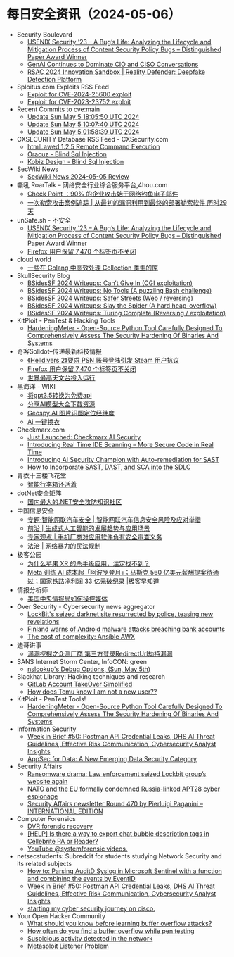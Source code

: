 # 每日安全资讯（2024-05-06）

- Security Boulevard
  - [USENIX Security ’23 – A Bug’s Life: Analyzing the Lifecycle and Mitigation Process of Content Security Policy Bugs – Distinguished Paper Award Winner](https://securityboulevard.com/2024/05/usenix-security-23-a-bugs-life-analyzing-the-lifecycle-and-mitigation-process-of-content-security-policy-bugs-distinguished-paper-award-winner/)
  - [GenAI Continues to Dominate CIO and CISO Conversations](https://securityboulevard.com/2024/05/genai-continues-to-dominate-cio-and-ciso-conversations/)
  - [RSAC 2024 Innovation Sandbox | Reality Defender: Deepfake Detection Platform](https://securityboulevard.com/2024/05/rsac-2024-innovation-sandbox-reality-defender-deepfake-detection-platform/)
- Sploitus.com Exploits RSS Feed
  - [Exploit for CVE-2024-25600 exploit](https://sploitus.com/exploit?id=6CF6176C-5E42-5803-AEAC-6096FF5F7E44&utm_source=rss&utm_medium=rss)
  - [Exploit for CVE-2023-23752 exploit](https://sploitus.com/exploit?id=A4245B5E-6BE7-5FA4-8E17-F442A6493A36&utm_source=rss&utm_medium=rss)
- Recent Commits to cve:main
  - [Update Sun May  5 18:05:50 UTC 2024](https://github.com/trickest/cve/commit/051a239acb75977fb8301862e7c462cc098e903a)
  - [Update Sun May  5 10:07:40 UTC 2024](https://github.com/trickest/cve/commit/ba484a930ea1c40f99a082c043561fb12b8faba3)
  - [Update Sun May  5 01:58:39 UTC 2024](https://github.com/trickest/cve/commit/31a70dd052317fc14b3aef9096d6a3c9f8ef6b0c)
- CXSECURITY Database RSS Feed - CXSecurity.com
  - [htmlLawed 1.2.5 Remote Command Execution](https://cxsecurity.com/issue/WLB-2024050016)
  - [Oracuz - Blind Sql Injection](https://cxsecurity.com/issue/WLB-2024050015)
  - [Kobiz Design - Blind Sql Injection](https://cxsecurity.com/issue/WLB-2024050014)
- SecWiki News
  - [SecWiki News 2024-05-05 Review](http://www.sec-wiki.com/?2024-05-05)
- 嘶吼 RoarTalk – 网络安全行业综合服务平台,4hou.com
  - [Check Point ：90% 的企业攻击始于网络钓鱼电子邮件](https://www.4hou.com/posts/poEV)
  - [一次勒索攻击案例追踪 | 从最初的漏洞利用到最终的部署勒索软件 历时29天](https://www.4hou.com/posts/lkzM)
- unSafe.sh - 不安全
  - [USENIX Security ’23 – A Bug’s Life: Analyzing the Lifecycle and Mitigation Process of Content Security Policy Bugs – Distinguished Paper Award Winner](https://buaq.net/go-238053.html)
  - [Firefox 用户保留 7,470 个标签页不关闭](https://buaq.net/go-238043.html)
- cloud world
  - [一些在 Golang 中高效处理 Collection 类型的库](https://cloudsjhan.github.io/2024/05/05/%E4%B8%80%E4%BA%9B%E5%9C%A8-Golang-%E4%B8%AD%E9%AB%98%E6%95%88%E5%A4%84%E7%90%86-Collection-%E7%B1%BB%E5%9E%8B%E7%9A%84%E5%BA%93/)
- SkullSecurity Blog
  - [BSidesSF 2024 Writeups: Can’t Give In (CGI exploitation)](https://www.skullsecurity.org/bsidessf-2024/ctfs/2024/05/05/cant-give-in.html)
  - [BSidesSF 2024 Writeups: No Tools (A puzzling Bash challenge)](https://www.skullsecurity.org/bsidessf-2024/ctfs/2024/05/05/no-tools.html)
  - [BSidesSF 2024 Writeups: Safer Streets (Web / reversing)](https://www.skullsecurity.org/bsidessf-2024/ctfs/2024/05/05/safer-streets.html)
  - [BSidesSF 2024 Writeups: Slay the Spider (A hard heap-overflow)](https://www.skullsecurity.org/bsidessf-2024/ctfs/2024/05/05/slay-the-spider.html)
  - [BSidesSF 2024 Writeups: Turing Complete (Reversing / exploitation)](https://www.skullsecurity.org/bsidessf-2024/ctfs/2024/05/05/turing-complete.html)
- KitPloit - PenTest &amp; Hacking Tools
  - [HardeningMeter - Open-Source Python Tool Carefully Designed To Comprehensively Assess The Security Hardening Of Binaries And Systems](http://www.kitploit.com/2024/05/hardeningmeter-open-source-python-tool.html)
- 奇客Solidot–传递最新科技情报
  - [《Helldivers 2》要求 PSN 账号登陆引发 Steam 用户抗议](https://www.solidot.org/story?sid=78078)
  - [Firefox 用户保留 7,470 个标签页不关闭](https://www.solidot.org/story?sid=78077)
  - [世界最高天文台投入运行](https://www.solidot.org/story?sid=78076)
- 黑海洋 - WIKI
  - [将gpt3.5转换为免费api](https://www.upx8.com/4144)
  - [分享AI模型大全下载资源](https://www.upx8.com/4143)
  - [Geospy AI 图片识图定位经纬度](https://www.upx8.com/4142)
  - [Ai 一键换衣](https://www.upx8.com/4141)
- Checkmarx.com
  - [Just Launched: Checkmarx AI Security](https://checkmarx.com/blog/just-launched-checkmarx-ai-security/)
  - [Introducing Real Time IDE Scanning – More Secure Code in Real Time](https://checkmarx.com/blog/introducing-real-time-ide-scanning-more-secure-code-in-real-time/)
  - [Introducing AI Security Champion with Auto-remediation for SAST](https://checkmarx.com/blog/introducing-ai-security-champion-with-auto-remediation-for-sast/)
  - [How to Incorporate SAST, DAST, and SCA into the SDLC](https://checkmarx.com/appsec-knowledge-hub/appsec/incorporate-sast-sca-dast-in-sdlc/)
- 青衣十三楼飞花堂
  - [智能行李箱还活着](https://mp.weixin.qq.com/s?__biz=MzUzMjQyMDE3Ng==&mid=2247487382&idx=1&sn=4a9aec438288619ad6e28e74a4b39942&chksm=fab2cca9cdc545bf030852603b4843f1ae614036ede15b3ef705d137826cd39296a236b893bc&scene=58&subscene=0#rd)
- dotNet安全矩阵
  - [国内最大的.NET安全攻防知识社区](https://mp.weixin.qq.com/s?__biz=MzUyOTc3NTQ5MA==&mid=2247491647&idx=2&sn=af8f587c2a09c10c860328fafdcab2bb&chksm=fa594ed2cd2ec7c493242c309a3658cfca2c97f8e9e8906255e82baaa409dcc544f1bd0a145e&scene=58&subscene=0#rd)
- 中国信息安全
  - [专题·智能网联汽车安全 | 智能网联汽车信息安全风险及应对举措](https://mp.weixin.qq.com/s?__biz=MzA5MzE5MDAzOA==&mid=2664212252&idx=1&sn=89999d32ddc5e21f3e9efc84127f91d3&chksm=8b59a5e5bc2e2cf3dd1acb31c7ed9f3274733e0cc3040fde9a475e177ab1fea34c96a0bc5f7a&scene=58&subscene=0#rd)
  - [前沿 | 生成式人工智能的发展趋势与应用场景](https://mp.weixin.qq.com/s?__biz=MzA5MzE5MDAzOA==&mid=2664212252&idx=2&sn=791dba61245c710b5d17f244ad564439&chksm=8b59a5e5bc2e2cf33188a1c98b203586596c39326906b582ac2083ca0bdd4b869a4ea0584224&scene=58&subscene=0#rd)
  - [专家观点 | 手机厂商对应用软件负有安全审查义务](https://mp.weixin.qq.com/s?__biz=MzA5MzE5MDAzOA==&mid=2664212252&idx=3&sn=58c308067b29ad30c0f9cfd9fb948e95&chksm=8b59a5e5bc2e2cf37d3986d653d52315d4065b79508bc80d6dab2520c1a8e603728dbe6a83e8&scene=58&subscene=0#rd)
  - [法治 | 网络暴力的民法规制](https://mp.weixin.qq.com/s?__biz=MzA5MzE5MDAzOA==&mid=2664212252&idx=4&sn=38d5b6e493d35e985580c5d4cfcdc28f&chksm=8b59a5e5bc2e2cf3794626249994c76906885a8cca6a64d9b2ab4aa07904a03acea9ebcc6450&scene=58&subscene=0#rd)
- 极客公园
  - [为什么苹果 XR 的杀手级应用，注定找不到？](https://mp.weixin.qq.com/s?__biz=MTMwNDMwODQ0MQ==&mid=2653040513&idx=1&sn=d133fa43e641f861df21751c829bb3bb&chksm=7e5752374920db2154423c21fe844517511e490f29d7e1f8165e5ce1f194a37606f73a7b38b2&scene=58&subscene=0#rd)
  - [Meta 训练 AI 成本超「阿波罗登月」；马斯克 560 亿美元薪酬提案待通过；国家铁路净利润 33 亿元破纪录 |极客早知道](https://mp.weixin.qq.com/s?__biz=MTMwNDMwODQ0MQ==&mid=2653040486&idx=1&sn=51b69af708d14e52caae524f5b4d58ee&chksm=7e5752d04920dbc6f2669be4ed31f01ec8c21f61d259b25b6db5be77d577cb373aa7dfcaf51b&scene=58&subscene=0#rd)
- 情报分析师
  - [美国中央情报局如何操控媒体](https://mp.weixin.qq.com/s?__biz=MzA3Mjc1MTkwOA==&mid=2650549069&idx=1&sn=e9563fad1803905925e4f074cd54bd0c&chksm=87110506b0668c10364f24f051b64331068b3d6ad9fb2d4ffc2cd30e198315d789bb9a04d9fe&scene=58&subscene=0#rd)
- Over Security - Cybersecurity news aggregator
  - [LockBit's seized darknet site resurrected by police, teasing new revelations](https://therecord.media/lockbit-ransomware-gang-seized-site-reappears-teasing-new-information)
  - [Finland warns of Android malware attacks breaching bank accounts](https://www.bleepingcomputer.com/news/security/finland-warns-of-android-malware-attacks-breaching-bank-accounts/)
  - [The cost of complexity: Ansible AWX](https://www.adainese.it/blog/2024/05/05/the-cost-of-complexity-ansible-awx/)
- 迪哥讲事
  - [漏洞挖掘之众测厂商 第三方登录RedirectUrl劫持漏洞](https://mp.weixin.qq.com/s?__biz=MzIzMTIzNTM0MA==&mid=2247494519&idx=1&sn=cd24e7e546ec5cd027e8ca018f499bf4&chksm=e8a5e114dfd268025b28a508644eff19bd5ccf522b270bc7a6e545a340e65e4eb88e83aef43e&scene=58&subscene=0#rd)
- SANS Internet Storm Center, InfoCON: green
  - [nslookup's Debug Options, (Sun, May 5th)](https://isc.sans.edu/diary/rss/30894)
- Blackhat Library: Hacking techniques and research
  - [GitLab Account TakeOver Simplified](https://www.reddit.com/r/blackhat/comments/1ckpjg3/gitlab_account_takeover_simplified/)
  - [How does Temu know I am not a new user??](https://www.reddit.com/r/blackhat/comments/1ckt1o7/how_does_temu_know_i_am_not_a_new_user/)
- KitPloit - PenTest Tools!
  - [HardeningMeter - Open-Source Python Tool Carefully Designed To Comprehensively Assess The Security Hardening Of Binaries And Systems](http://www.kitploit.com/2024/05/hardeningmeter-open-source-python-tool.html)
- Information Security
  - [Week in Brief #50: Postman API Credential Leaks, DHS AI Threat Guidelines, Effective Risk Communication, Cybersecurity Analyst Insights](https://www.reddit.com/r/Information_Security/comments/1cl24us/week_in_brief_50_postman_api_credential_leaks_dhs/)
  - [AppSec for Data: A New Emerging Data Security Category](https://www.reddit.com/r/Information_Security/comments/1ckn6az/appsec_for_data_a_new_emerging_data_security/)
- Security Affairs
  - [Ransomware drama: Law enforcement seized Lockbit group’s website again](https://securityaffairs.com/162778/cyber-crime/law-enforcement-seized-lockbit-site-again.html)
  - [NATO and the EU formally condemned Russia-linked APT28 cyber espionage](https://securityaffairs.com/162759/apt/nato-eu-condemned-apt28-espionage.html)
  - [Security Affairs newsletter Round 470 by Pierluigi Paganini – INTERNATIONAL EDITION](https://securityaffairs.com/162752/security/security-affairs-newsletter-round-470-by-pierluigi-paganini-international-edition.html)
- Computer Forensics
  - [DVR forensic recovery](https://www.reddit.com/r/computerforensics/comments/1ckuvv7/dvr_forensic_recovery/)
  - [[HELP] Is there a way to export chat bubble description tags in Cellebrite PA or Reader?](https://www.reddit.com/r/computerforensics/comments/1cl1klf/help_is_there_a_way_to_export_chat_bubble/)
  - [YouTube @systemforensic videos.](https://www.reddit.com/r/computerforensics/comments/1cknid0/youtube_systemforensic_videos/)
- netsecstudents: Subreddit for students studying Network Security and its related subjects
  - [How to: Parsing AuditD Syslog in Microsoft Sentinel with a function and combining the events by EventID](https://www.reddit.com/r/netsecstudents/comments/1ckvw91/how_to_parsing_auditd_syslog_in_microsoft/)
  - [Week in Brief #50: Postman API Credential Leaks, DHS AI Threat Guidelines, Effective Risk Communication, Cybersecurity Analyst Insights](https://www.reddit.com/r/netsecstudents/comments/1cl247t/week_in_brief_50_postman_api_credential_leaks_dhs/)
  - [starting my cyber security journey on cisco.](https://www.reddit.com/r/netsecstudents/comments/1cl14pp/starting_my_cyber_security_journey_on_cisco/)
- Your Open Hacker Community
  - [What should you know before learning buffer overflow attacks?](https://www.reddit.com/r/HowToHack/comments/1ckr3ki/what_should_you_know_before_learning_buffer/)
  - [How often do you find a buffer overflow while pen testing](https://www.reddit.com/r/HowToHack/comments/1cl051b/how_often_do_you_find_a_buffer_overflow_while_pen/)
  - [Suspicious activity detected in the network](https://www.reddit.com/r/HowToHack/comments/1ckyp0z/suspicious_activity_detected_in_the_network/)
  - [Metasploit Listener Problem](https://www.reddit.com/r/HowToHack/comments/1ckr0qs/metasploit_listener_problem/)
